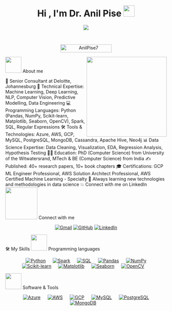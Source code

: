 <h1 align="center">Hi , I'm Dr. Anil Pise <img src="https://media.giphy.com/media/hvRJCLFzcasrR4ia7z/giphy.gif" width="35"></h1>
<p align="center">
  <a href="https://github.com/DenverCoder1/readme-typing-svg"><img src="https://readme-typing-svg.herokuapp.com?font=Time+New+Roman&color=%23C8BE25&size=25&center=true&vCenter=true&width=850&height=100&lines=Senior+Consultant+%7C+Data+Engineering+and+Science+Expert;Machine+Learning+%7C+Deep+Learning+Specialist;Azure+AI+Services+%7C+Predictive+Modeling+Enthusiast;Always+learning+new+things"></a>
</p>
<br>
<p align="center"> 
	<img src="https://komarev.com/ghpvc/?username=AnilPise7&label=Profile%20views&color=0047AB&style=plastic?" alt="AnilPise7" height=25px, width=160px/> 
</p>
<picture><img src = "https://github.com/AnilPise7/AnilPise7/tree/a284ec43867b5e9826aa1e95ec076e907f952483/Images/about_me.gif" width = 50px></picture> About me
<picture> <img align="right" src="https://github.com/AnilPise7/AnilPise7/tree/a284ec43867b5e9826aa1e95ec076e907f952483/Images/Right_Side.gif" width = 250px></picture>

🏢 Senior Consultant at Deloitte, Johannesburg
🧠 Technical Expertise: Machine Learning, Deep Learning, NLP, Computer Vision, Predictive Modelling, Data Engineering
💻 Programming Languages: Python (Pandas, NumPy, Scikit-learn, Matplotlib, Seaborn, OpenCV), Spark, SQL, Regular Expressions
🛠 Tools & Technologies: Azure, AWS, GCP, MySQL, PostgreSQL, MongoDB, Cassandra, Apache Hive, Neo4j
📊 Data Science Expertise: Data Cleaning, Visualization, EDA, Regression Analysis, Hypothesis Testing
🧑‍🎓 Education: PhD (Computer Science) from University of the Witwatersrand, MTech & BE (Computer Science) from India
✍️ Published: 40+ research papers, 10+ book chapters
🎓 Certifications: GCP ML Engineer Professional, AWS Solution Architect Professional, AWS Certified Machine Learning - Specialty
🌱 Always learning new technologies and methodologies in data science
💥 Connect with me on LinkedIn
<br>
<picture> <img src="https://github.com/AnilPise7/AnilPise7/tree/a284ec43867b5e9826aa1e95ec076e907f952483/Images/Connect-with-me.gif" width="100px"> </picture> Connect with me
<p align="center">
	<a href="mailto:anilapise7@gmail.com"><img img src="https://img.shields.io/badge/gmail-%23EA4335.svg?style=plastic&logo=gmail&logoColor=white" alt="Gmail"/></a>
	<a href="https://github.com/AnilPise7"><img src="https://img.shields.io/badge/github-%23181717.svg?style=plastic&logo=github&logoColor=white" alt="GitHub"/></a>
	<a href="https://www.linkedin.com/in/anilpise7/"><img src="https://img.shields.io/badge/linkedin-%230A66C2.svg?style=plastic&logo=linkedin&logoColor=white" alt="LinkedIn"/></a>
</p>
🛠️ My Skills
<picture> <img src = "https://github.com/AnilPise7/AnilPise7/tree/a284ec43867b5e9826aa1e95ec076e907f952483/Images/Programming_Languages.gif" width = 50px> </picture> Programming languages
<p align="center"> 
  &emsp; 
  <a href="https://www.python.org/" target="_blank"> <img alt="Python" src="https://img.shields.io/badge/Python-%2314354C.svg?style=plastic&logo=python&logoColor=white"></a> 
  &emsp;
  <a href="https://spark.apache.org/" target="_blank"><img alt="Spark" src="https://img.shields.io/badge/Spark%20-%23E25A1C.svg?style=plastic&logo=apache-spark&logoColor=white"></a>
  &emsp;
  <a href="https://www.sql.com/" target="_blank"><img alt="SQL" src="https://img.shields.io/badge/SQL%20-%23007396.svg?style=plastic&logo=sql&logoColor=white"></a> 
  &emsp;
  <a href="https://pandas.pydata.org/" target="_blank"><img alt="Pandas" src="https://img.shields.io/badge/Pandas%20-%23150458.svg?style=plastic&logo=pandas&logoColor=white"></a>
  &emsp;
  <a href="https://numpy.org/" target="_blank"><img alt="NumPy" src="https://img.shields.io/badge/NumPy%20-%23013243.svg?style=plastic&logo=numpy&logoColor=white"></a>
  &emsp;
  <a href="https://scikit-learn.org/" target="_blank"><img alt="Scikit-learn" src="https://img.shields.io/badge/Scikit--learn%20-%23F7931E.svg?style=plastic&logo=scikit-learn&logoColor=white"></a>
  &emsp;
  <a href="https://matplotlib.org/" target="_blank"><img alt="Matplotlib" src="https://img.shields.io/badge/Matplotlib%20-%230000FF.svg?style=plastic&logo=matplotlib&logoColor=white"></a>
  &emsp;
  <a href="https://seaborn.pydata.org/" target="_blank"><img alt="Seaborn" src="https://img.shields.io/badge/Seaborn%20-%23007396.svg?style=plastic&logo=seaborn&logoColor=white"></a>
  &emsp;
  <a href="https://opencv.org/" target="_blank"><img alt="OpenCV" src="https://img.shields.io/badge/OpenCV%20-%23FF9933.svg?style=plastic&logo=opencv&logoColor=white"></a>
  &emsp;
</p>
<picture> <img src = "https://github.com/AnilPise7/AnilPise7/tree/a284ec43867b5e9826aa1e95ec076e907f952483/Images/Software_Tools.gif" width = 50px> </picture> Software & Tools
<p align="center">
  &emsp;
  <a href="https://azure.microsoft.com/en-us/services/machine-learning/" target="_blank"><img alt="Azure" src="https://img.shields.io/badge/Azure-%230072C6.svg?style=plastic&logo=microsoft-azure&logoColor=white"></a>
  &emsp;
  <a href="https://aws.amazon.com/" target="_blank"><img alt="AWS" src="https://img.shields.io/badge/AWS-%23FF9900.svg?style=plastic&logo=amazon-aws&logoColor=white"></a>
  &emsp;
  <a href="https://cloud.google.com/" target="_blank"><img alt="GCP" src="https://img.shields.io/badge/GCP-%234285F4.svg?style=plastic&logo=google-cloud&logoColor=white"></a>
  &emsp;
  <a href="https://www.mysql.com/" target="_blank"><img alt="MySQL" src="https://img.shields.io/badge/MySQL%20-%234479A1.svg?style=plastic&logo=mysql&logoColor=white"></a>
  &emsp;
  <a href="https://www.postgresql.org/" target="_blank"><img alt="PostgreSQL" src="https://img.shields.io/badge/PostgreSQL%20-%23336791.svg?style=plastic&logo=postgresql&logoColor=white"></a>
  &emsp;
  <a href="https://www.mongodb.com/" target="_blank"><img alt="MongoDB" src="https://img.shields.io/badge/MongoDB%20-%2347A248.svg?style=plastic&logo=mongodb&logoColor=white"></a>
  &emsp;
